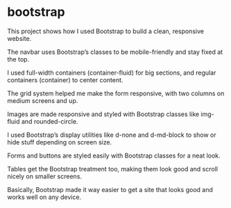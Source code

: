 # bootstrap

This project shows how I used Bootstrap to build a clean, responsive website.

The navbar uses Bootstrap’s classes to be mobile-friendly and stay fixed at the top.

I used full-width containers (container-fluid) for big sections, and regular containers (container) to center content.

The grid system helped me make the form responsive, with two columns on medium screens and up.

Images are made responsive and styled with Bootstrap classes like img-fluid and rounded-circle.

I used Bootstrap’s display utilities like d-none and d-md-block to show or hide stuff depending on screen size.

Forms and buttons are styled easily with Bootstrap classes for a neat look.

Tables get the Bootstrap treatment too, making them look good and scroll nicely on smaller screens.

Basically, Bootstrap made it way easier to get a site that looks good and works well on any device.
